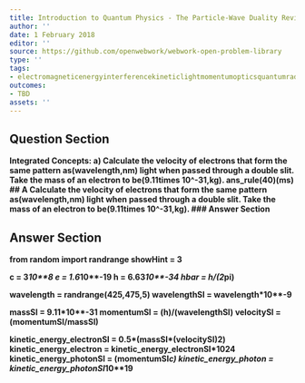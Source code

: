 ```yaml
---
title: Introduction to Quantum Physics - The Particle-Wave Duality Reviewed
author: ''
date: 1 February 2018
editor: ''
source: https://github.com/openwebwork/webwork-open-problem-library
type: ''
tags:
- electromagneticenergyinterferencekineticlightmomentumopticsquantumradiationvelocitywavewavelength
outcomes:
- TBD
assets: ''
---
```


## Question Section 

<b>
<b>Integrated Concepts:<b>
a) Calculate the velocity of electrons that form the same pattern as(wavelength,nm) light when passed through a double slit. Take the mass of an electron to be(9.11times 10^-31,kg).
ans_rule(40)(ms)
## A
Calculate the velocity of electrons that form the same pattern as(wavelength,nm) light when passed through a double slit. Take the mass of an electron to be(9.11times 10^-31,kg).
### Answer Section


## Answer Section

from random import randrange
showHint = 3

c = 3*10**8
e = 1.6*10**-19
h = 6.63*10**-34
hbar = h/(2*pi)

wavelength = randrange(425,475,5)
wavelengthSI = wavelength*10**-9

massSI = 9.11*10**-31
momentumSI = (h)/(wavelengthSI)
velocitySI  = (momentumSI/massSI)

kinetic_energy_electronSI = 0.5*(massSI*(velocitySI)**2)
kinetic_energy_electron = kinetic_energy_electronSI*10**24
kinetic_energy_photonSI = (momentumSI*c)
kinetic_energy_photon = kinetic_energy_photonSI*10**19